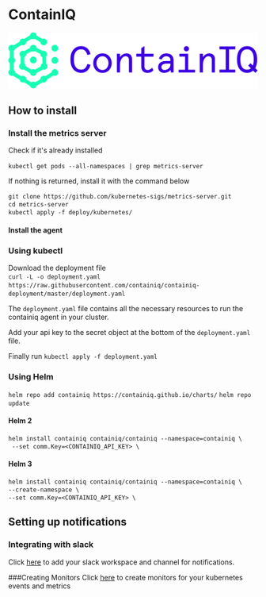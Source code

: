 # ContainIQ

![Alt text](logo.png "Title")


## How to install
### Install the metrics server
Check if it's already installed 

```kubectl get pods --all-namespaces | grep metrics-server```

If nothing is returned, install it with the command below 

```
git clone https://github.com/kubernetes-sigs/metrics-server.git
cd metrics-server
kubectl apply -f deploy/kubernetes/
```
#### Install the agent 

### Using kubectl 
Download the deployment file \
 `curl -L -o deployment.yaml https://raw.githubusercontent.com/containiq/containiq-deployment/master/deployment.yaml`

The `deployment.yaml` file contains all the necessary resources to run 
the containiq agent in your cluster. 

Add your api key to the secret object at the bottom of the `deployment.yaml` file.
  
Finally run `kubectl apply -f deployment.yaml `

### Using Helm 
`helm repo add containiq https://containiq.github.io/charts/`
`helm repo update`

#### Helm 2
```
helm install containiq containiq/containiq --namespace=containiq \
 --set comm.Key=<CONTAINIQ_API_KEY> \
 ```

#### Helm 3
 
 ```
helm install containiq containiq/containiq --namespace=containiq \
--create-namespace \
--set comm.Key=<CONTAINIQ_API_KEY> \
```


## Setting up notifications

### Integrating with slack 
Click [here](https://app.containiq.com/profile/integration) to add your slack workspace and channel for notifications. 

###Creating Monitors
Click [here](https://app.containiq.com/profile/monitors) to create monitors for your kubernetes events and metrics 
 
